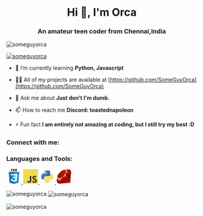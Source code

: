 <h1 align="center">Hi 👋, I'm Orca</h1>
<h3 align="center">An amateur teen coder from Chennai,India</h3>

<p align="left"> <img src="https://komarev.com/ghpvc/?username=someguyorca&label=Profile%20views&color=0e75b6&style=flat" alt="someguyorca" /> </p>

<p align="left"> <a href="https://github.com/ryo-ma/github-profile-trophy"><img src="https://github-profile-trophy.vercel.app/?username=someguyorca" alt="someguyorca" /></a> </p>

- 🌱 I’m currently learning **Python, Javascript**

- 👨‍💻 All of my projects are available at [https://github.com/SomeGuyOrca](https://github.com/SomeGuyOrca)

- 💬 Ask me about **Just don't I'm dumb.**

- 📫 How to reach me **Discord: toastednapoleon**

- ⚡ Fun fact **I am entirely not amazing at coding, but I still try my best :D**

<h3 align="left">Connect with me:</h3>
<p align="left">
</p>

<h3 align="left">Languages and Tools:</h3>
<p align="left"> <a href="https://www.w3schools.com/css/" target="_blank" rel="noreferrer"> <img src="https://raw.githubusercontent.com/devicons/devicon/master/icons/css3/css3-original-wordmark.svg" alt="css3" width="40" height="40"/> </a> <a href="https://developer.mozilla.org/en-US/docs/Web/JavaScript" target="_blank" rel="noreferrer"> <img src="https://raw.githubusercontent.com/devicons/devicon/master/icons/javascript/javascript-original.svg" alt="javascript" width="40" height="40"/> </a> <a href="https://www.python.org" target="_blank" rel="noreferrer"> <img src="https://raw.githubusercontent.com/devicons/devicon/master/icons/python/python-original.svg" alt="python" width="40" height="40"/> </a> <a href="https://www.ruby-lang.org/en/" target="_blank" rel="noreferrer"> <img src="https://raw.githubusercontent.com/devicons/devicon/master/icons/ruby/ruby-original.svg" alt="ruby" width="40" height="40"/> </a> </p>

<p><img align="left" src="https://github-readme-stats.vercel.app/api/top-langs?username=someguyorca&show_icons=true&locale=en&layout=compact" alt="someguyorca" /></p>

<p>&nbsp;<img align="center" src="https://github-readme-stats.vercel.app/api?username=someguyorca&show_icons=true&locale=en" alt="someguyorca" /></p>

<p><img align="center" src="https://github-readme-streak-stats.herokuapp.com/?user=someguyorca&" alt="someguyorca" /></p>
